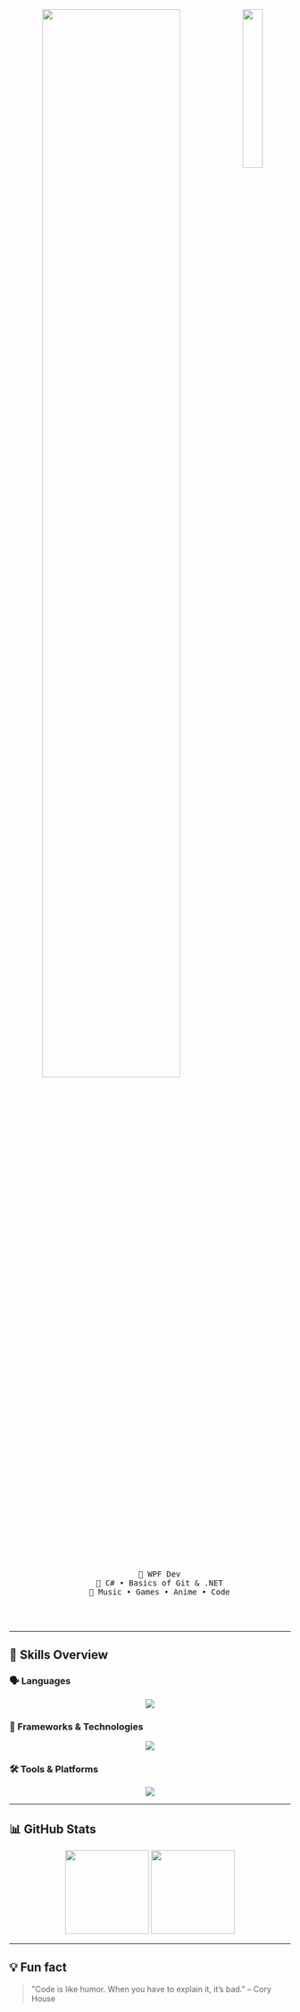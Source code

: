 <div align="center"> 
  <img src="https://sun9-55.userapi.com/impg/_RW5msdGDJiUuYzKuFPvYaSaqve3EZ8WBneuGg/TflccBJVx2s.jpg?size=1024x1536&quality=95&sign=e51f0a93b6ac0d007cc32db3c0e18912&type=album" width="27%" align="right" style="border-radius: 15px;" />
  <img src="https://readme-typing-svg.demolab.com?font=Roboto+Slab&pause=1000&color=c5e3ae&center=true&random=false&width=435&lines=.NET+Developer" width="70%" />
  
  <br><br>

  <pre>
    💼 WPF Dev
    📖 C# • Basics of Git & .NET
    🐾 Music • Games • Anime • Code
</pre>

</pre>

<br><br>

</div>

---

## 🧠 Skills Overview

### 🗣️ Languages

<p align="center">
  <img src="https://skillicons.dev/icons?i=cs,html,css" />
</p>

### 🧩 Frameworks & Technologies

<p align="center">
  <img src="https://skillicons.dev/icons?i=dotnet" />
</p>

### 🛠️ Tools & Platforms

<p align="center">
  <img src="https://skillicons.dev/icons?i=git,github,vscode,visualstudio,mongodb" />
</p>

---

## 📊 GitHub Stats

<p align="center">
  <img height="150em" src="https://github-readme-stats.vercel.app/api?username=princekylian01&show_icons=true&theme=graywhite&hide_border=true" />
  <img height="150em" src="https://github-readme-stats.vercel.app/api/top-langs/?username=princekylian01&layout=compact&theme=graywhite&hide_border=true" />
</p>

---

## 💡 Fun fact

> "Code is like humor. When you have to explain it, it’s bad." – Cory House
